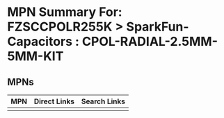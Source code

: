 



# MPN Summary For: FZSCCPOLR255K > SparkFun-Capacitors : CPOL-RADIAL-2.5MM-5MM-KIT

## MPNs
  

|MPN|Direct Links|Search Links|
| :--- | :--- | :--- |
||||

